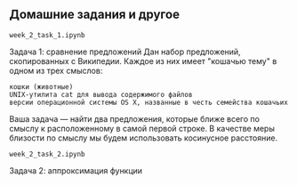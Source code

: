 Домашние задания и другое
---------------------

 	week_2_task_1.ipynb
Задача 1: сравнение предложений
Дан набор предложений, скопированных с Википедии. Каждое из них имеет "кошачью тему" в одном из трех смыслов:

    кошки (животные)
    UNIX-утилита cat для вывода содержимого файлов
    версии операционной системы OS X, названные в честь семейства кошачьих
    
Ваша задача — найти два предложения, которые ближе всего по смыслу к расположенному в самой первой строке. В качестве меры близости по смыслу мы будем использовать косинусное расстояние.

 	week_2_task_2.ipynb
Задача 2: аппроксимация функции
